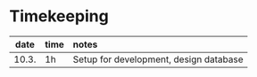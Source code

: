 # Timekeeping

| date  | time | notes  |
| :----:|:-----| :------|
| 10.3. | 1h   | Setup for development, design database|